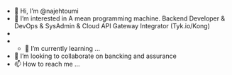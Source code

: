 - 👋 Hi, I’m @najehtoumi
- 👀 I’m interested in A mean programming machine. Backend Developer & DevOps & SysAdmin & Cloud API Gateway Integrator (Tyk.io/Kong)
- 
- - 🌱 I’m currently learning ...
- 💞️ I’m looking to collaborate on bancking and assurance 
- 📫 How to reach me ...

<!---
najehtoumi/najehtoumi is a ✨ special ✨ repository because its `README.md` (this file) appears on your GitHub profile.
You can click the Preview link to take a look at your changes.
--->
